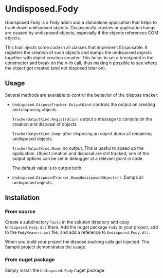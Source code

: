 Undisposed.Fody
===============

Undisposed.Fody is a Fody addin and a standalone application
that helps to track down undisposed objects. Occasionally
crashes or application hangs are caused by undisposed objects,
especially if the objects references COM objects.

This tool injects some code in all classes that implement
IDisposable. It registers the creation of such objects and dumps
the undisposed objects together with object creation counter. This
helps to set a breakpoint in the constructor and break on the n-th
call, thus making it possible to see where the object got created
(and not disposed later on).

Usage
-----

Several methods are available to control the behavior of the
dispose tracker:

- `Undisposed.DisposeTracker.OutputKind`: controls the output on
  creating and disposing objects.

  `TrackerOutputKind.Registration`: output a message to console on
  the creation and disposal of objects

  `TrackerOutputKind.Dump`: after disposing an object dump all
  remaining undisposed objects.

  `TrackerOutputKind.None`: no output. This is useful to speed up
  the application. Object creation and disposal are still tracked;
  one of the output options can be set in debugger at a relevant
  point in code.

  The default value is to output both.


- `Undisposed.DisposedTracker.DumpUndisposedObjects()`:
  Dumps all undisposed objects.

Installation
------------

### From source
Create a subdirectory `Tools` in the solution directory and copy
`Undisposed.Fody.dll` there. Add the nuget package `Fody` to your
project, add <Undisposed/> to the `FodyWeavers.xml` file, and add
a reference to `Undisposed.Fody.dll`.

When you build your project the dispose tracking calls get
injected. The Sample project demonstrates the usage.

### From nuget package

Simply install the `Undisposed.Fody` nuget package.

